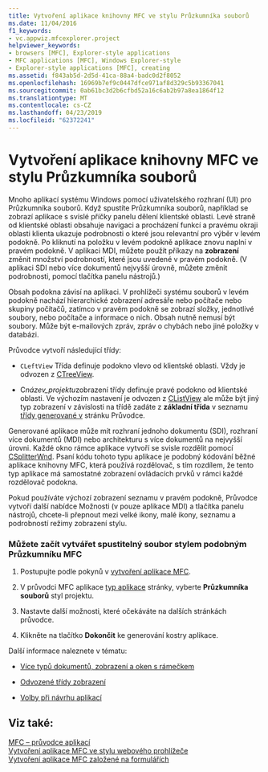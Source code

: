 ```yaml
---
title: Vytvoření aplikace knihovny MFC ve stylu Průzkumníka souborů
ms.date: 11/04/2016
f1_keywords:
- vc.appwiz.mfcexplorer.project
helpviewer_keywords:
- browsers [MFC], Explorer-style applications
- MFC applications [MFC], Windows Explorer-style
- Explorer-style applications [MFC], creating
ms.assetid: f843ab5d-2d5d-41ca-88a4-badc0d2f8052
ms.openlocfilehash: 16969b7ef9c0447dfce971af8d329c5b93367041
ms.sourcegitcommit: 0ab61bc3d2b6cfbd52a16c6ab2b97a8ea1864f12
ms.translationtype: MT
ms.contentlocale: cs-CZ
ms.lasthandoff: 04/23/2019
ms.locfileid: "62372241"
---
```

# <a name="creating-a-file-explorer-style-mfc-application"></a>Vytvoření aplikace knihovny MFC ve stylu Průzkumníka souborů

Mnoho aplikací systému Windows pomocí uživatelského rozhraní (UI) pro Průzkumníka souborů. Když spustíte Průzkumníka souborů, například se zobrazí aplikace s svislé příčky panelu dělení klientské oblasti. Levé straně od klientské oblasti obsahuje navigaci a procházení funkcí a pravému okraji oblasti klienta ukazuje podrobnosti o které jsou relevantní pro výběr v levém podokně. Po kliknutí na položku v levém podokně aplikace znovu naplní v pravém podokně. V aplikaci MDI, můžete použít příkazy na **zobrazení** změnit množství podrobností, které jsou uvedené v pravém podokně. (V aplikaci SDI nebo více dokumentů nejvyšší úrovně, můžete změnit podrobnosti, pomocí tlačítka panelu nástrojů.)

Obsah podokna závisí na aplikaci. V prohlížeči systému souborů v levém podokně nachází hierarchické zobrazení adresáře nebo počítače nebo skupiny počítačů, zatímco v pravém podokně se zobrazí složky, jednotlivé soubory, nebo počítače a informace o nich. Obsah nutně nemusí být soubory. Může být e-mailových zpráv, zpráv o chybách nebo jiné položky v databázi.

Průvodce vytvoří následující třídy:

- `CLeftView` Třída definuje podokno vlevo od klientské oblasti. Vždy je odvozen z [CTreeView](../../mfc/reference/ctreeview-class.md).

- C*název_projektu*zobrazení třídy definuje pravé podokno od klientské oblasti. Ve výchozím nastavení je odvozen z [CListView](../../mfc/reference/clistview-class.md) ale může být jiný typ zobrazení v závislosti na třídě zadáte z **základní třída** v seznamu [třídy generované v](../../mfc/reference/generated-classes-mfc-application-wizard.md) stránku Průvodce.

Generované aplikace může mít rozhraní jednoho dokumentu (SDI), rozhraní více dokumentů (MDI) nebo architekturu s více dokumentů na nejvyšší úrovni. Každé okno rámce aplikace vytvoří se svisle rozdělit pomocí [CSplitterWnd](../../mfc/reference/csplitterwnd-class.md). Psaní kódu tohoto typu aplikace je podobný kódování běžné aplikace knihovny MFC, která používá rozdělovač, s tím rozdílem, že tento typ aplikace má samostatné zobrazení ovládacích prvků v rámci každé rozdělovač podokna.

Pokud používáte výchozí zobrazení seznamu v pravém podokně, Průvodce vytvoří další nabídce Možnosti (v pouze aplikace MDI) a tlačítka panelu nástrojů, chcete-li přepnout mezi velké ikony, malé ikony, seznamu a podrobností režimy zobrazení stylu.

### <a name="to-begin-creating-a-file-explorer-style-mfc-executable"></a>Můžete začít vytvářet spustitelný soubor stylem podobným Průzkumníku MFC

1. Postupujte podle pokynů v [vytvoření aplikace MFC](../../mfc/reference/creating-an-mfc-application.md).

1. V průvodci MFC aplikace [typ aplikace](../../mfc/reference/application-type-mfc-application-wizard.md) stránky, vyberte **Průzkumníka souborů** styl projektu.

1. Nastavte další možnosti, které očekáváte na dalších stránkách průvodce.

1. Klikněte na tlačítko **Dokončit** ke generování kostry aplikace.

Další informace naleznete v tématu:

- [Více typů dokumentů, zobrazení a oken s rámečkem](../../mfc/multiple-document-types-views-and-frame-windows.md)

- [Odvozené třídy zobrazení](../../mfc/derived-view-classes-available-in-mfc.md)

- [Volby při návrhu aplikací](../../mfc/application-design-choices.md)

## <a name="see-also"></a>Viz také:

[MFC – průvodce aplikací](../../mfc/reference/mfc-application-wizard.md)<br/>
[Vytvoření aplikace MFC ve stylu webového prohlížeče](../../mfc/reference/creating-a-web-browser-style-mfc-application.md)<br/>
[Vytvoření aplikace MFC založené na formulářích](../../mfc/reference/creating-a-forms-based-mfc-application.md)
